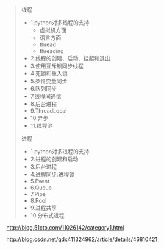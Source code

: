 > 线程
>
> - 1.python对多线程的支持
>   - 虚拟机方面 
>   - 语言方面
>   - thread
>   - threading
> - 2.线程的创建、启动、挂起和退出
> - 3.使用互斥锁同步线程
> - 4.死锁和重入锁
> - 5.条件变量同步
> - 6.队列同步
> - 7.线程间通信
> - 8.后台进程
> - 9.ThreadLocal
> - 10.异步
> - 11.线程池
>
> 进程
>
> - 1.python对多进程的支持
> - 2.进程的创建和启动
> - 3.后台进程
> - 4.进程同步:进程锁
> - 5.Event
> - 6.Queue
> - 7.Pipe
> - 8.Pool
> - 9.进程共享
> - 10.分布式进程

http://blog.51cto.com/11026142/category1.html

http://blog.csdn.net/qdx411324962/article/details/46810421